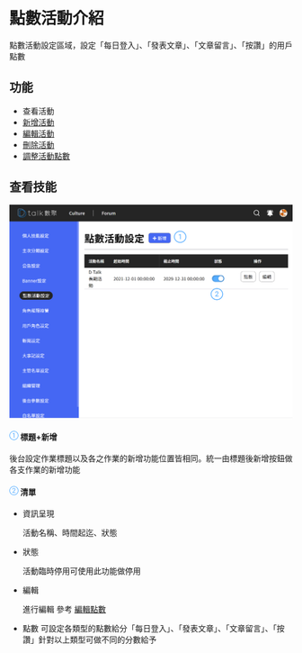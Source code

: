 # 點數活動介紹

點數活動設定區域，設定「每日登入」、「發表文章」、「文章留言」、「按讚」的用戶點數

## 功能

- 查看活動
- [新增活動](./addpoint.md)
- [編輯活動](./addpoint.md)
- [刪除活動](./addpoint.md)
- [調整活動點數](./setpoint.md)

## 查看技能

![](../../.gitbook/assets/點數活動.png)

#### ![編號 1](../../.gitbook/assets/1.png) 標題+新增

後台設定作業標題以及各之作業的新增功能位置皆相同。統一由標題後新增按鈕做各支作業的新增功能

#### ![編號 2](../../.gitbook/assets/2.png) 清單

- 資訊呈現

  活動名稱、時間起迄、狀態

- 狀態

  活動臨時停用可使用此功能做停用

- 編輯

  進行編輯 參考 [編輯點數](./addpoint.md)

- 點數
  可設定各類型的點數給分「每日登入」、「發表文章」、「文章留言」、「按讚」針對以上類型可做不同的分數給予
